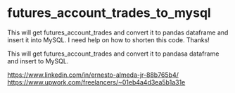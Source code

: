 # futures_account_trades_to_mysql
This will get futures_account_trades and convert it to pandas dataframe and insert it into MySQL.  I need help on how to shorten this code. Thanks!

This will get futures_account_trades and convert it to pandasa dataframe and insert to MySQL.

https://www.linkedin.com/in/ernesto-almeda-jr-88b765b4/
https://www.upwork.com/freelancers/~01eb4a4d3ea5b1a31e
